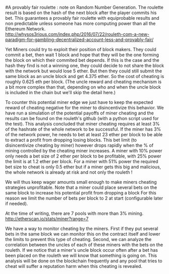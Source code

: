 #A provably fair roulette :  note on Random Number Generation.
   The roulette result is based on the hash of the next block after the player commits his bet.
   This guarantees a provably fair roulette with equiprobable results and non predictable
   unless someone has more computing power than all the Ethereum Network.
   http://whysos3rious.com/index.php/2016/07/22/rouleth-com-a-new-paradigm-for-gambling-decentralized-account-less-and-provably-fair/
   
   Yet Miners could try to exploit their position of block makers.
   They could commit a bet, then wait 1 block and hope that they will be the one forming the 
   block on which their commited bet depends. If this is the case and the hash they find is not a
   winning one, they could decide to not share the block with the network but would lose 5 ether. But then they could still submit the same block as an uncle block and get 4.375 ether. So the cost of cheating is roughly 0.625 eth per block. (The uncle reward and cheating mechanism is a bit more complex than that, depending on who and when the uncle block is included in the chain but we'll skip the detail here.)
   
   To counter this potential miner edge we just have to keep the expected reward of cheating negative for the miner to disincentivize this behavior. We have run a simulation of the potential payoffs of miner cheating and the results can be found on the rouleth's github (with a python script used for the test).
   This analysis concluded that miner cheating requires at least 3% of the hashrate of the whole network to be successful.
   If the miner has 3% of the network power, he needs to bet at least 23 ether per block to be able to extract a profit from dropping losing blocks. This bet limit (to disincentivize cheating by miner) however drops rapidly when the % of mining controlled by the cheating miner increases. A miner with 10% power only needs a bet size of 2 ether per block to be profitable, with 25% power the limit is at 1.2 ether per block.  For a miner with 51% power the required bet size to cheat is only 0.5 ether but if a miner gets this big and malicious, the whole network is already at risk and not only the rouleth !
   
   We will thus keep wager amounts small enough to make miners cheating strategies unprofitable.
   Note that a miner could place several bets on the same block to increase his potential profit from dropping a block
   For this reason we limit the number of bets per block to 2 at start (configurable later if needed).
   
   At the time of writing, there are 7 pools with more than 3% mining.
   http://etherscan.io/stats/miner?range=7
   
   We have a way to monitor cheating by the miners.
   First if they put several bets in the same block we can monitor this on the contract itself and lower the limits to prevent this type of cheating.
   Second, we can analyze the correlation between the uncles of each of these miners with the bets on the rouleth. If we notice that a miner's uncle block occur often after a bet has been placed on the rouleth we will know that something is going on.
   This analysis will be done on the blockchain frequently and any pool that tries to cheat will suffer a reputation harm when this cheating is revealed.
